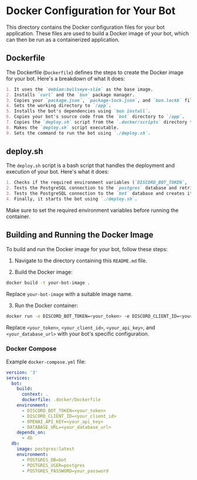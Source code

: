 # Docker Configuration for Your Bot

This directory contains the Docker configuration files for your bot application. These files are used to build a Docker image of your bot, which can then be run as a containerized application.

## Dockerfile

The Dockerfile (`Dockerfile`) defines the steps to create the Docker image for your bot. Here's a breakdown of what it does:

```markdown
1. It uses the `debian:bullseye-slim` as the base image.
2. Installs `curl` and the `bun` package manager.
3. Copies your `package.json`, `package-lock.json`, and `bun.lockb` files to the `/app` directory in the image.
4. Sets the working directory to `/app`.
5. Installs the bot's dependencies using `bun install`.
6. Copies your bot's source code from the `bot` directory to `/app`.
7. Copies the `deploy.sh` script from the `.docker/scripts` directory to `/app`.
8. Makes the `deploy.sh` script executable.
9. Sets the command to run the bot using `./deploy.sh`.
```

## deploy.sh

The `deploy.sh` script is a bash script that handles the deployment and execution of your bot. Here's what it does:

```markdown
1. Checks if the required environment variables (`DISCORD_BOT_TOKEN`, `DISCORD_CLIENT_ID`, `OPENAI_API_KEY`, and `DATABASE_URL`) are set. If any of them are missing, it prints an error message and exits with a non-zero status code.
2. Tests the PostgreSQL connection to the `postgres` database and retries if the connection fails.
3. Tests the PostgreSQL connection to the `bot` database and creates it if it doesn't exist. It also runs database migrations if the database exists.
4. Finally, it starts the bot using `./deploy.sh`.
```

Make sure to set the required environment variables before running the container.

## Building and Running the Docker Image

To build and run the Docker image for your bot, follow these steps:

1. Navigate to the directory containing this `README.md` file.

2. Build the Docker image:

```bash
docker build -t your-bot-image .
```

   Replace `your-bot-image` with a suitable image name.

3. Run the Docker container:

```bash
docker run -e DISCORD_BOT_TOKEN=<your_token> -e DISCORD_CLIENT_ID=<your_client_id> -e OPENAI_API_KEY=<your_api_key> -e DATABASE_URL=<your_database_url> your-bot-image
```

   Replace `<your_token>`, `<your_client_id>`, `<your_api_key>`, and `<your_database_url>` with your bot's specific configuration.

### Docker Compose

Example `docker-compose.yml` file:
```yaml
version: '3'
services:
  bot:
    build:
      context: .
      dockerfile: .docker/Dockerfile
    environment:
      - DISCORD_BOT_TOKEN=<your_token>
      - DISCORD_CLIENT_ID=<your_client_id>
      - OPENAI_API_KEY=<your_api_key>
      - DATABASE_URL=<your_database_url>
    depends_on:
      - db
  db:
    image: postgres:latest
    environment:
      - POSTGRES_DB=bot
      - POSTGRES_USER=postgres
      - POSTGRES_PASSWORD=your_password

```
